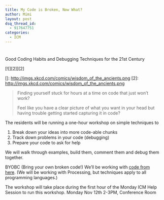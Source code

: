```yaml
---
title: My Code is Broken, Now What?
author: Mimi
layout: post
dsq_thread_id:
  - 917647751
categories:
  - ICM
---
```

#

Good Coding Habits and Debugging Techniques for the 21st Century

[![][2]][2]

 []: http://imgs.xkcd.com/comics/wisdom_of_the_ancients.png
 [2]: http://imgs.xkcd.com/comics/wisdom_of_the_ancients.png

> Finding yourself stuck for hours at a time on code that just won’t work?
>
> Feel like you have a clear picture of what you want in your head but having trouble getting started capturing it in code?

The residents will be running a one-hour workshop on simple techniques to

1.  Break down your ideas into more code-able chunks
2.  Track down problems in your code (debugging)
3.  Prepare your code to ask for help

We will walk through examples, build them, comment them and debug them together.

BYOBC (Bring your own broken code!) We’ll be working with [code from here][3]. (We will be working with Processing, but techniques apply to all programming languages.)

 [3]: https://github.com/itpresidents/Debug

The workshop will take place during the first hour of the Monday ICM Help Session to run this workshop. Monday Nov 12th 2-3PM, Conference Room